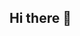 ## Hi there 👋

<!--
**kanos97/kanos97** is a ✨ _special_ ✨ repository because its `README.md` (this file) appears on your GitHub profile.

Here are some ideas to get you started:

- 🔭 I’m currently working on BANCOLOMBIA - 07/2024
- 🌱 I’m currently learning ML
- 👯 I’m looking to collaborate on DATA SCIENTIST
- 🤔 I’m looking for help with ML
- 💬 Ask me about SQL
- 📫 How to reach me: c andres cano
- 😄 Pronouns: He
- ⚡ Fun fact: I pais for WinRAR.
-->

